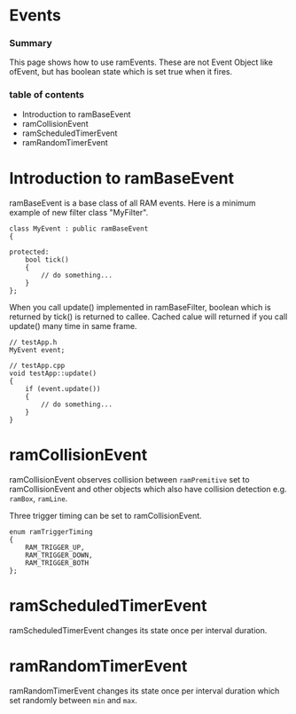 
# Events


### Summary

This page shows how to use ramEvents.
These are not Event Object like ofEvent, but has boolean state  which is set true when it fires.



### table of contents
- Introduction to ramBaseEvent
- ramCollisionEvent
- ramScheduledTimerEvent
- ramRandomTimerEvent


# Introduction to ramBaseEvent

ramBaseEvent is a base class of all RAM events. 
Here is a minimum example of new filter class "MyFilter".

	class MyEvent : public ramBaseEvent
	{
	
	protected:
		bool tick()
		{
			// do something...
		}
	};

When you call update() implemented in ramBaseFilter, boolean which is returned by tick() is returned to callee. Cached calue will returned if you call update() many time in same frame.

	// testApp.h
	MyEvent event;
	
	// testApp.cpp 
	void testApp::update()
	{
		if (event.update())
		{
			// do something...		
		}
	}



# ramCollisionEvent

ramCollisionEvent observes collision between `ramPremitive` set to ramCollisionEvent and other objects which also have collision detection e.g. `ramBox`, `ramLine`.

Three trigger timing can be set to ramCollisionEvent.

	enum ramTriggerTiming
	{
		RAM_TRIGGER_UP,
		RAM_TRIGGER_DOWN,
		RAM_TRIGGER_BOTH
	};





# ramScheduledTimerEvent

ramScheduledTimerEvent changes its state once per interval duration. 


# ramRandomTimerEvent

ramRandomTimerEvent changes its state once per interval duration which set randomly between `min` and `max`.

